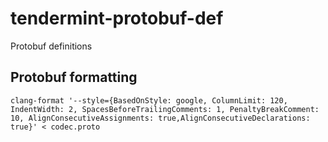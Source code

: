 # tendermint-protobuf-def

Protobuf definitions

## Protobuf formatting

```
clang-format '--style={BasedOnStyle: google, ColumnLimit: 120, IndentWidth: 2, SpacesBeforeTrailingComments: 1, PenaltyBreakComment: 10, AlignConsecutiveAssignments: true,AlignConsecutiveDeclarations: true}' < codec.proto
```
